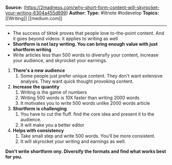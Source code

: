 **Source:** (https://2madness.com/why-short-form-content-will-skyrocket-your-writing-6304a455d899)
**Author:**
**Type:** #litnote #todevelop 
**Topics:** [[Writing]] [[medium.com]]

----
- The success of tiktok proves that people love to-the-point content. And it goes beyond videos: it applies to writing as well
- **Shortform is not lazy writing. You can bring enough value with just shortform writing**
- Write articles less than 500 words to diversify your content, increase your audience, and skyrocket your earnings.
1. **There's a new audience**
	1. Some people just prefer unique content. They don't want extensive analysis. They want quick thought provoking content.
2. **Increase the quantity**
	1. Writing is the game of numbers
	2. Writing 500 words is 10X faster than writing 2000 words
	3. It motivates  you to write 500 words unlike 2000 words article
3. **Shortform is challenging**
	1. You have to cut the fluff. find the core idea and present it to the audience.
	2. It will make you a better editor
4. **Helps with consistency**
	1. Take small step and write 500 words. You'll be more consistent. 
	2. It will skyrocket your writing and earnings as well. 

**Don't write shortform ony. Diversify the formats and find what works best for you.**